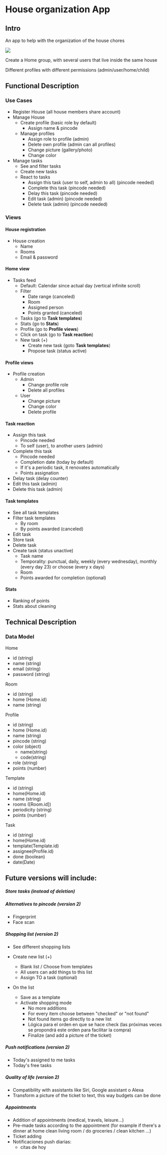 # House organization App

## Intro

An app to help with the organization of the house chores

![](https://media.giphy.com/media/v1.Y2lkPTc5MGI3NjExYjk5ZXEzejNiam91aDd0N3g4YXdkYjNodHcwOWllaXhxMTk2dXRidCZlcD12MV9pbnRlcm5hbF9naWZfYnlfaWQmY3Q9Zw/NV4cSrRYXXwfUcYnua/giphy.gif)

Create a Home group, with several users that live inside the same house

Different profiles with different permissions (admin/user/home/child)

## Functional Description

### Use Cases

* Register House (all house members share account)
* Manage House
    - Create profile (basic role by default)
        - Assign name & pincode
    - Manage profiles
        - Assign role to profile (admin)
        - Delete own profile (admin can all profiles)
        - Change picture (gallery/photo)
        - Change color
* Manage tasks
    - See and filter tasks
    - Create new tasks
    - React to tasks
        - Assign this task (user to self, admin to all) (pincode needed)
        - Complete this task (pincode needed)
        - Delay this task (pincode needed)
        - Edit task (admin) (pincode needed)
        - Delete task (admin) (pincode needed)
<!-- Cosas que el usuario podrá hacer en la aplicación (cosas que aporten valor, cosas tipo Login, Register... sobran)
* search socks
* add socks to cart
* view cart
* add / remove items
* checkout cart
* view orders
* view order status
* ...
* ... -->

### Views

#### House registration

* House creation
    - Name
    - Rooms
    - Email & password

#### Home view

* Tasks feed
    - Default: Calendar since actual day (vertical infinite scroll)
    - Filter
        - Date range (canceled)
        - Room
        - Assigned person
        - Points granted (canceled)
    - Tasks (go to **Task templates**)
    - Stats (go to **Stats**)
    - Profile (go to **Profile views**)
    - Click on task (go to **Task reaction**)
    - New task (+)
        - Create new task (goto **Task templates**)
        - Propose task (status active)

#### Profile views

* Profile creation
    - Admin
        - Change profile role
        - Delete all profiles
    - User
        - Change picture
        - Change color
        - Delete profile

#### Task reaction

* Assign this task
    - Pincode needed
    - To self (user), to another users (admin)
* Complete this task
    - Pincode needed
    - Completion date (today by default)
    - If it's a periodic task, it renovates automatically
    - Points assignation
* Delay task (delay counter)
* Edit this task (admin)
* Delete this task (admin)

#### Task templates

* See all task templates
* Filter task templates
    - By room
    - By points awarded (canceled)
* Edit task
* Store task
* Delete task
* Create task (status unactive)
    - Task name
    - Temporality: punctual, daily, weekly (every wednesday), monthly (every day 23) or choose (every x days)
    - Room
    - Points awarded for completion (optional)

#### Stats

* Ranking of points
* Stats about cleaning

## Technical Description

### Data Model

Home
* id (string)
* name (string)
* email (string)
* password (string)

Room
* id (string)
* home (Home.id)
* name (string)

Profile
* id (string)
* home (Home.id)
* name (string)
* pincode (string)
* color (object)
    - name(string)
    - code(string)
* role (string)
* points (number)

Template
* id (string)
* home(Home.id)
* name (string)
* rooms ([Room.id])
* periodicity (string)
* points (number)

Task
* id (string)
* home(Home.id)
* template(Template.id)
* assignee(Profile.id)
* done (boolean)
* date(Date)

## Future versions will include:

##### Store tasks (instead of deletion)

##### Alternatives to pincode (version 2)

* Fingerprint
* Face scan

##### Shopping list (version 2)

* See different shopping lists

* Create new list (+)
    - Blank list / Choose from templates
    - All users can add things to this list
    - Assign TO a task (optional)

* On the list
    - Save as a template
    - Activate shopping mode
        - No more additions
        - For every item choose between "checked" or "not found"
        - Not found items go directly to a new list
        - Lógica para el orden en que se hace check (las próximas veces se propondrá este orden para facilitar la compra)
        - Finalize (and add a picture of the ticket)

##### Push notifications (version 2)

* Today's assigned to me tasks
* Today's free tasks

##### Quality of life (version 2)

* Compatibility with assistants like Siri, Google assistant o Alexa
* Transform a picture of the ticket to text, this way budgets can be done

##### Appointments

* Addition of appointments (medical, travels, leisure...)
* Pre-made tasks according to the appointment (for example if there's a dinner at home clean living room / do groceries / clean kitchen ...)
* Ticket adding
* Notificaciones push diarias:
    - citas de hoy
